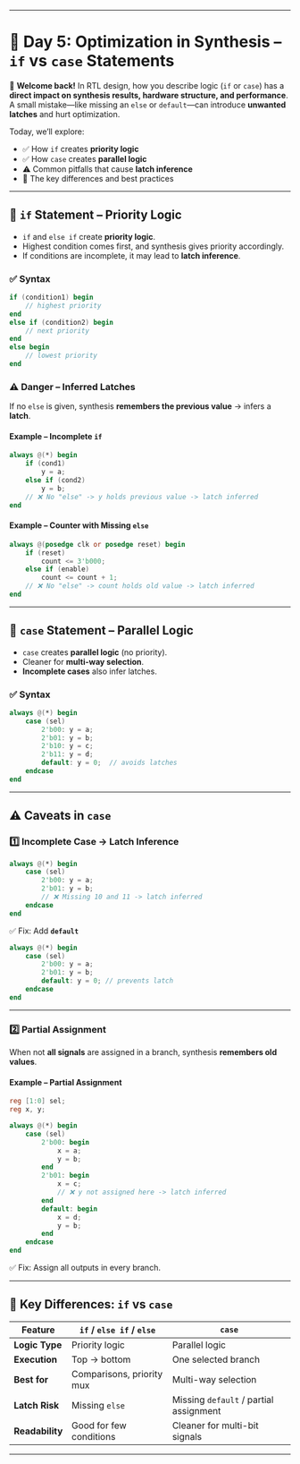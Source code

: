 
---

# 🚀 Day 5: Optimization in Synthesis – `if` vs `case` Statements

👋 **Welcome back!**
In RTL design, how you describe logic (`if` or `case`) has a **direct impact on synthesis results, hardware structure, and performance**. A small mistake—like missing an `else` or `default`—can introduce **unwanted latches** and hurt optimization.

Today, we’ll explore:

* ✅ How `if` creates **priority logic**
* ✅ How `case` creates **parallel logic**
* ⚠️ Common pitfalls that cause **latch inference**
* 🔑 The key differences and best practices

---

## 🔹 `if` Statement – Priority Logic

* `if` and `else if` create **priority logic**.
* Highest condition comes first, and synthesis gives priority accordingly.
* If conditions are incomplete, it may lead to **latch inference**.

### ✅ Syntax

```verilog
if (condition1) begin
    // highest priority
end
else if (condition2) begin
    // next priority
end
else begin
    // lowest priority
end
```

### ⚠️ Danger – Inferred Latches

If no `else` is given, synthesis **remembers the previous value** → infers a **latch**.

#### Example – Incomplete `if`

```verilog
always @(*) begin
    if (cond1)
        y = a;
    else if (cond2)
        y = b;
    // ❌ No "else" -> y holds previous value -> latch inferred
end
```

#### Example – Counter with Missing `else`

```verilog
always @(posedge clk or posedge reset) begin
    if (reset)
        count <= 3'b000;
    else if (enable)
        count <= count + 1;
    // ❌ No "else" -> count holds old value -> latch inferred
end
```

---

## 🔹 `case` Statement – Parallel Logic

* `case` creates **parallel logic** (no priority).
* Cleaner for **multi-way selection**.
* **Incomplete cases** also infer latches.

### ✅ Syntax

```verilog
always @(*) begin
    case (sel)
        2'b00: y = a;
        2'b01: y = b;
        2'b10: y = c;
        2'b11: y = d;
        default: y = 0;  // avoids latches
    endcase
end
```

---

## ⚠️ Caveats in `case`

### 1️⃣ Incomplete Case → Latch Inference

```verilog
always @(*) begin
    case (sel)
        2'b00: y = a;
        2'b01: y = b;
        // ❌ Missing 10 and 11 -> latch inferred
    endcase
end
```

✅ Fix: Add **`default`**

```verilog
always @(*) begin
    case (sel)
        2'b00: y = a;
        2'b01: y = b;
        default: y = 0; // prevents latch
    endcase
end
```

---

### 2️⃣ Partial Assignment

When not **all signals** are assigned in a branch, synthesis **remembers old values**.

#### Example – Partial Assignment

```verilog
reg [1:0] sel;
reg x, y;

always @(*) begin
    case (sel)
        2'b00: begin
            x = a;
            y = b;
        end
        2'b01: begin
            x = c;
            // ❌ y not assigned here -> latch inferred
        end
        default: begin
            x = d;
            y = b;
        end
    endcase
end
```

✅ Fix: Assign all outputs in every branch.

---

## 🔑 Key Differences: `if` vs `case`

| Feature         | `if` / `else if` / `else` | `case`                                 |
| --------------- | ------------------------- | -------------------------------------- |
| **Logic Type**  | Priority logic            | Parallel logic                         |
| **Execution**   | Top → bottom              | One selected branch                    |
| **Best for**    | Comparisons, priority mux | Multi-way selection                    |
| **Latch Risk**  | Missing `else`            | Missing `default` / partial assignment |
| **Readability** | Good for few conditions   | Cleaner for multi-bit signals          |

---
